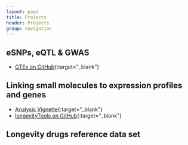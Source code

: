```yaml
---
layout: page
title: Projects
header: Projects
group: navigation
---
```


## eSNPs, eQTL & GWAS

* [GTEx on GitHub](https://github.com/DanielEvansLab/GTEx){:target="_blank"}

## Linking small molecules to expression profiles and genes

* [Analysis Vignette](https://htmlpreview.github.io/?https://github.com/tgirke/longevityTools/blob/master/vignettes/longevityTools.html){:target="_blank"}
* [longevityTools on GitHub](https://github.com/tgirke/longevityTools){:target="_blank"}

## Longevity drugs reference data set 

